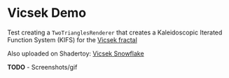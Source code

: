 # Vicsek Demo
Test creating a `TwoTrianglesRenderer`
that creates a Kaleidoscopic Iterated Function System (KIFS) 
for the [Vicsek fractal](https://en.wikipedia.org/wiki/Vicsek_fractal)

Also uploaded on Shadertoy: [Vicsek Snowflake](https://www.shadertoy.com/view/ts2fzt)

**TODO** - Screenshots/gif
